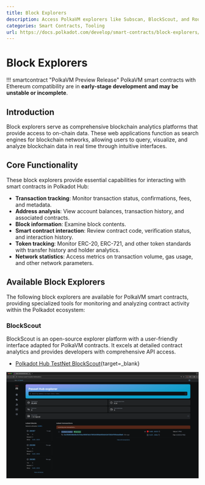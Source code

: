 ```yaml
---
title: Block Explorers
description: Access PolkaVM explorers like Subscan, BlockScout, and Routescan to track transactions, analyze contracts, and view on-chain data from smart contracts.
categories: Smart Contracts, Tooling
url: https://docs.polkadot.com/develop/smart-contracts/block-explorers/
---
```


# Block Explorers

!!! smartcontract "PolkaVM Preview Release"
    PolkaVM smart contracts with Ethereum compatibility are in **early-stage development and may be unstable or incomplete**.
## Introduction

Block explorers serve as comprehensive blockchain analytics platforms that provide access to on-chain data. These web applications function as search engines for blockchain networks, allowing users to query, visualize, and analyze blockchain data in real time through intuitive interfaces.

## Core Functionality

These block explorers provide essential capabilities for interacting with smart contracts in Polkadot Hub:

- **Transaction tracking**: Monitor transaction status, confirmations, fees, and metadata.
- **Address analysis**: View account balances, transaction history, and associated contracts.
- **Block information**: Examine block contents.
- **Smart contract interaction**: Review contract code, verification status, and interaction history.
- **Token tracking**: Monitor ERC-20, ERC-721, and other token standards with transfer history and holder analytics.
- **Network statistics**: Access metrics on transaction volume, gas usage, and other network parameters.

## Available Block Explorers

The following block explorers are available for PolkaVM smart contracts, providing specialized tools for monitoring and analyzing contract activity within the Polkadot ecosystem:



### BlockScout

BlockScout is an open-source explorer platform with a user-friendly interface adapted for PolkaVM contracts. It excels at detailed contract analytics and provides developers with comprehensive API access.

- [Polkadot Hub TestNet BlockScout](https://blockscout-passet-hub.parity-testnet.parity.io/){target=\_blank}

![](/images/develop/smart-contracts/block-explorers/block-explorers-2.webp)
